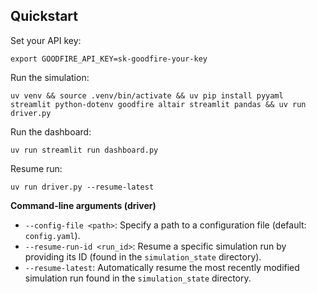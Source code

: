 ## Quickstart

Set your API key:
```
export GOODFIRE_API_KEY=sk-goodfire-your-key
```

Run the simulation:
```
uv venv && source .venv/bin/activate && uv pip install pyyaml streamlit python-dotenv goodfire altair streamlit pandas && uv run driver.py
```

Run the dashboard:
```
uv run streamlit run dashboard.py
```

Resume run:
```
uv run driver.py --resume-latest
```

**Command-line arguments (driver)**

*   `--config-file <path>`: Specify a path to a configuration file (default: `config.yaml`).
*   `--resume-run-id <run_id>`: Resume a specific simulation run by providing its ID (found in the `simulation_state` directory).
*   `--resume-latest`: Automatically resume the most recently modified simulation run found in the `simulation_state` directory.
